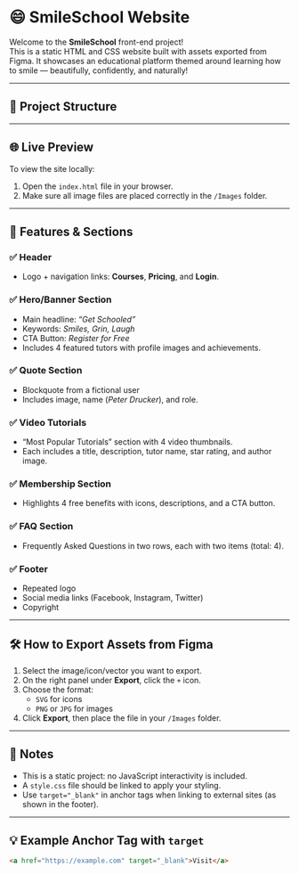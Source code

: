 # 😄 SmileSchool Website

Welcome to the **SmileSchool** front-end project!  
This is a static HTML and CSS website built with assets exported from Figma. It showcases an educational platform themed around learning how to smile — beautifully, confidently, and naturally!

---

## 📁 Project Structure


---

## 🌐 Live Preview

To view the site locally:

1. Open the `index.html` file in your browser.
2. Make sure all image files are placed correctly in the `/Images` folder.

---

## 🔧 Features & Sections

### ✅ **Header**
- Logo + navigation links: **Courses**, **Pricing**, and **Login**.

### ✅ **Hero/Banner Section**
- Main headline: *“Get Schooled”*
- Keywords: *Smiles, Grin, Laugh*
- CTA Button: *Register for Free*
- Includes 4 featured tutors with profile images and achievements.

### ✅ **Quote Section**
- Blockquote from a fictional user
- Includes image, name (*Peter Drucker*), and role.

### ✅ **Video Tutorials**
- “Most Popular Tutorials” section with 4 video thumbnails.
- Each includes a title, description, tutor name, star rating, and author image.

### ✅ **Membership Section**
- Highlights 4 free benefits with icons, descriptions, and a CTA button.

### ✅ **FAQ Section**
- Frequently Asked Questions in two rows, each with two items (total: 4).

### ✅ **Footer**
- Repeated logo
- Social media links (Facebook, Instagram, Twitter)
- Copyright

---

## 🛠 How to Export Assets from Figma

1. Select the image/icon/vector you want to export.
2. On the right panel under **Export**, click the `+` icon.
3. Choose the format:
   - `SVG` for icons
   - `PNG` or `JPG` for images
4. Click **Export**, then place the file in your `/Images` folder.

---

## 🧪 Notes

- This is a static project: no JavaScript interactivity is included.
- A `style.css` file should be linked to apply your styling.
- Use `target="_blank"` in anchor tags when linking to external sites (as shown in the footer).

---

## 💡 Example Anchor Tag with `target`

```html
<a href="https://example.com" target="_blank">Visit</a>
